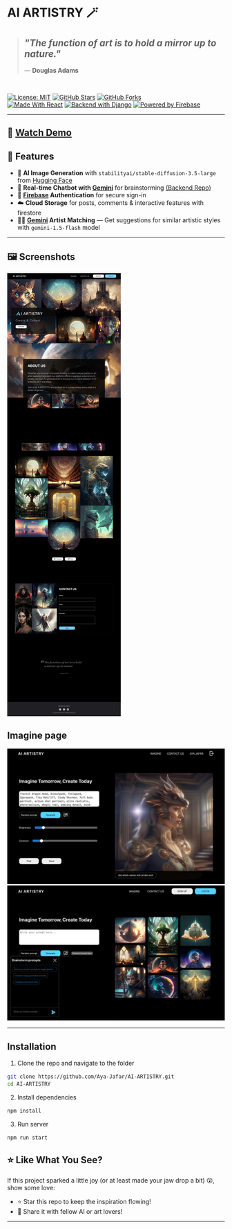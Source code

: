 # AI ARTISTRY 🪄

> ## _"The function of art is to hold a mirror up to nature."_
>
> — **Douglas Adams**

<br>

[![License: MIT](https://img.shields.io/badge/License-MIT-blue?style=for-the-badge)](https://opensource.org/licenses/MIT)
[![GitHub Stars](https://img.shields.io/github/stars/Aya-Jafar/AI-ARTISTRY?style=for-the-badge)](https://github.com/Aya-Jafar/AI-ARTISTRY/stargazers)
[![GitHub Forks](https://img.shields.io/github/forks/Aya-Jafar/AI-ARTISTRY?style=for-the-badge)](https://github.com/Aya-Jafar/AI-ARTISTRY/network/members)  
[![Made With React](https://img.shields.io/badge/Made%20with-React-61DAFB?logo=react&logoColor=white&style=for-the-badge)](https://reactjs.org/)
[![Backend with Django](https://img.shields.io/badge/Backend-Django-092E20?logo=django&logoColor=white&style=for-the-badge)](https://github.com/Aya-Jafar/Gemini-API)
[![Powered by Firebase](https://img.shields.io/badge/Powered%20by-Firebase-FFCA28?logo=firebase&logoColor=white&style=for-the-badge)](https://firebase.google.com/)

---

## 🎥 **[Watch Demo](https://youtu.be/S6q8nif6SgM?si=dwtFJwTAmQo5aWCl)**

## 🧠 Features

- 🎨 **AI Image Generation** with `stabilityai/stable-diffusion-3.5-large` from [Hugging Face](https://huggingface.co/)
- 🤖 **Real-time Chatbot with [Gemini](https://ai.google.dev/gemini-api/docs)** for brainstorming [(Backend Repo)](https://github.com/Aya-Jafar/Gemini-API)
- 🔐 **[Firebase](https://firebase.google.com/) Authentication** for secure sign-in
- ☁️ **Cloud Storage** for posts, comments & interactive features with firestore
- 🧑‍💻 **[Gemini](https://ai.google.dev/gemini-api/docs/text-generation#image-input) Artist Matching** — Get suggestions for similar artistic styles with `gemini-1.5-flash` model

---

## 🖼️ Screenshots

![Generated Art](https://github.com/Aya-Jafar/AI-ARTISTRY/blob/main/result.jpg)


## Imagine page
<img src="/imagin.jpg" />
<img src="/with-chatbot.jpg"  />

---

## Installation

1. Clone the repo and navigate to the folder

```bash
git clone https://github.com/Aya-Jafar/AI-ARTISTRY.git
cd AI-ARTISTRY
```

2. Install dependencies

```bash
npm install
```

3. Run server

```bash
npm run start
```

## ⭐ Like What You See?

If this project sparked a little joy (or at least made your jaw drop a bit) 😲, show some love:

- ⭐ Star this repo to keep the inspiration flowing!
- 💌 Share it with fellow AI or art lovers!

---
